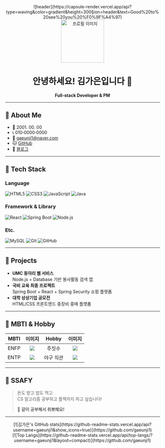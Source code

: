 <!-- ============================
     Header (Capsule Render)
============================ -->
<div align="center">
  ![header](https://capsule-render.vercel.app/api?type=waving&color=gradient&height=300&section=header&text=Good%20to%20see%20you%20%F0%9F%A4%97)
</div>

<div align="center">
  <img src="https://marketplace.canva.com/59ntg/MAF5ra59ntg/1/tl/canva-cute-potato-vegetable-character-MAF5ra59ntg.png" width="140" alt="프로필 이미지" />
  <h1>안녕하세요! 김가은입니다 👋</h1>
  <p><strong>Full‑stack Developer & PM</strong></p>
</div>

---

## 👀 About Me
- 🎂 2001. 00. 00  
- 📞 010‑0000‑0000  
- 📧 gaeunji1@naver.com  
- 🐱 [GitHub](https://github.com/gaeunji1)  
- 📝 [블로그](https://kimgascooding.tistory.com/)

---

## 🧱 Tech Stack

### Language
<img src="https://img.shields.io/badge/HTML5‑E34F26?style=flat-square&logo=HTML5&logoColor=white" alt="HTML5" />  
<img src="https://img.shields.io/badge/CSS3‑1572B6?style=flat-square&logo=CSS3&logoColor=white" alt="CSS3" />  
<img src="https://img.shields.io/badge/JavaScript‑F7DF1E?style=flat-square&logo=JavaScript&logoColor=white" alt="JavaScript" />  
<img src="https://img.shields.io/badge/Java‑007396?style=flat-square&logo=Java&logoColor=white" alt="Java" />  

### Framework & Library
<img src="https://img.shields.io/badge/React‑61DAFB?style=flat-square&logo=React&logoColor=black" alt="React" />  
<img src="https://img.shields.io/badge/SpringBoot‑6DB33F?style=flat-square&logo=SpringBoot&logoColor=white" alt="Spring Boot" />  
<img src="https://img.shields.io/badge/Node.js‑43853D?style=flat-square&logo=node.js&logoColor=white" alt="Node.js" />  

### Etc.
<img src="https://img.shields.io/badge/SQL‑4479A1?style=flat-square&logo=MySQL&logoColor=white" alt="MySQL" />  
<img src="https://img.shields.io/badge/Git‑F05032?style=flat-square&logo=git&logoColor=white" alt="Git" />  
<img src="https://img.shields.io/badge/GitHub‑181717?style=flat-square&logo=github&logoColor=white" alt="GitHub" />  

---

## 🎯 Projects
- **UMC 동아리 웹 서비스**  
  Node.js + Database 기반 봉사활동 검색 앱  
- **국비 교육 최종 프로젝트**  
  Spring Boot + React + Spring Security 쇼핑 플랫폼  
- **대학 상상기업 공모전**  
  HTML/CSS 프론트엔드 중장비 중매 플랫폼  

---

## 🎲 MBTI & Hobby

| MBTI | 이미지 | Hobby | 이미지 |
|:----:|:------:|:-----:|:------:|
| ENFP | ![](https://mblogthumb-phinf.pstatic.net/MjAyMjAyMTNfMTc3/MDAxNjQ0NzQ5ODI1MTAz.FxtZ-tYumy6noav5vdSW1Ktdt0DW64KAk3GrL__hsf8g.lQJseq0bo0oDv4mdnyhj8F51pgyM190zPSNWoDe7Zjgg.JPEG.easyreview/SE-7e97b44c-7da3-4595-b82f-47ae6c8c48e1.jpg?type=w800) | 주짓수 | ![](https://ldb-phinf.pstatic.net/20190605_97/1559672495917mvSQq_JPEG/7eQDHtPFAxZXNFFT2m5Rmn-u.jpg) |
| ENTP | ![](https://blog.kakaocdn.net/dna/xTPHt/btrp7RrmLLY/AAAAAAAAAAAAAAAAAAAAAMAPvT6y1nReSs-Iwc_Wxr4i7Z7teT-YwpoovfjP8w0O/img.jpg) | 야구 직관 | ![](https://search.pstatic.net/common/?src=http%3A%2F%2Fblogfiles.naver.net%2FMjAyNDA0MTRfMjI0%2FMDAxNzEzMDkxMzYwODQ3.DO16XW862ucWG6Zz7Z7teT–YwpoovfjP8w0O/img.jpg) |

---

## 🌸 SSAFY
> 돈도 받고 밥도 먹고  
> CS 알고리즘 공부하고 플젝까지 하고 싶습니다!  
>  
> 💪 **같이 공부해서 취뽀해요!**

---

<div align="center">
  [![김가은's GitHub stats](https://github-readme-stats.vercel.app/api?username=gaeunji1&show_icons=true)](https://github.com/gaeunji1)
  <br/>
  [![Top Langs](https://github-readme-stats.vercel.app/api/top-langs/?username=gaeunji1&layout=compact)](https://github.com/gaeunji1)
</div>
